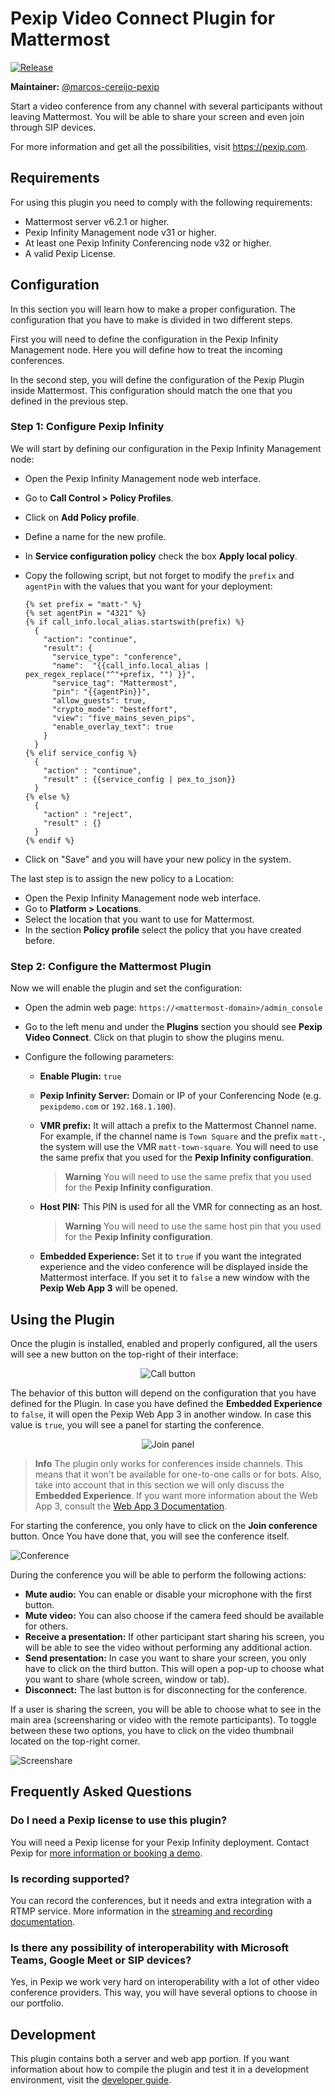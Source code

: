# Pexip Video Connect Plugin for Mattermost

[![Release](https://img.shields.io/github/v/release/pexip/pexip-mattermost-plugin)](https://github.com/pexip/pexip-mattermost-plugin/releases/latest)

**Maintainer:** [@marcos-cereijo-pexip](https://github.com/marcos-cereijo-pexip)

Start a video conference from any channel with several participants without leaving Mattermost. You will be able to share your screen and even join through SIP devices.

For more information and get all the possibilities, visit https://pexip.com.

## Requirements

For using this plugin you need to comply with the following requirements:

- Mattermost server v6.2.1 or higher.
- Pexip Infinity Management node v31 or higher.
- At least one Pexip Infinity Conferencing node v32 or higher.
- A valid Pexip License.

## Configuration

In this section you will learn how to make a proper configuration. The configuration that you have to make is divided in two different steps.

First you will need to define the configuration in the Pexip Infinity Management node. Here you will define how to treat the incoming conferences.

In the second step, you will define the configuration of the Pexip Plugin inside Mattermost. This configuration should match the one that you defined in the previous step.

### Step 1: Configure Pexip Infinity

We will start by defining our configuration in the Pexip Infinity Management node:

- Open the Pexip Infinity Management node web interface. 

- Go to **Call Control > Policy Profiles**.

- Click on **Add Policy profile**.

- Define a name for the new profile.

- In **Service configuration policy** check the box **Apply local policy**.

- Copy the following script, but not forget to modify the `prefix` and `agentPin` with the values that you want for your deployment:

  ```jinja
  {% set prefix = "matt-" %}
  {% set agentPin = "4321" %}
  {% if call_info.local_alias.startswith(prefix) %}
    {
      "action": "continue",
      "result": {
        "service_type": "conference",
        "name":  "{{call_info.local_alias | pex_regex_replace("^"+prefix, "") }}",
        "service_tag": "Mattermost",
        "pin": "{{agentPin}}",
        "allow_guests": true,
        "crypto_mode": "besteffort",
        "view": "five_mains_seven_pips",
        "enable_overlay_text": true
      }
    }
  {% elif service_config %}
    {
      "action" : "continue",
      "result" : {{service_config | pex_to_json}}
    }
  {% else %}
    {
      "action" : "reject",
      "result" : {}
    }
  {% endif %}
  ```
- Click on "Save" and you will have your new policy in the system.

The last step is to assign the new policy to a Location:

- Open the Pexip Infinity Management node web interface.
- Go to **Platform > Locations**.
- Select the location that you want to use for Mattermost.
- In the section **Policy profile** select the policy that you have created before.

### Step 2: Configure the Mattermost Plugin

Now we will enable the plugin and set the configuration:

- Open the admin web page: `https://<mattermost-domain>/admin_console`

- Go to the left menu and under the **Plugins** section you should see **Pexip Video Connect**. Click on that plugin to show the plugins menu.

- Configure the following parameters:

  - **Enable Plugin:** `true`

  - **Pexip Infinity Server:** Domain or IP of your Conferencing Node (e.g. `pexipdemo.com` or `192.168.1.100`).

  - **VMR prefix:** It will attach a prefix to the Mattermost Channel name. For example, if the channel name is `Town Square` and the prefix `matt-`, the system will use the VMR `matt-town-square`. You will need to use the same prefix that you used for the **Pexip Infinity configuration**.

    > **Warning**
    > You will need to use the same prefix that you used for the **Pexip Infinity configuration**.

  - **Host PIN:** This PIN is used for all the VMR for connecting as an host.

    > **Warning**
    > You will need to use the same host pin that you used for the **Pexip Infinity configuration**.

  - **Embedded Experience:** Set it to `true` if you want the integrated experience and the video conference will be displayed inside the Mattermost interface. If you set it to `false` a new window with the **Pexip Web App 3** will be opened.

## Using the Plugin

Once the plugin is installed, enabled and properly configured, all the users will see a new button on the top-right of their interface:

<p align="center">
  <img src="./docs/images/buttons/call-button.png" alt="Call button"/>
</p>

The behavior of this button will depend on the configuration that you have defined for the Plugin. In case you have defined the **Embedded Experience** to `false`, it will open the Pexip Web App 3 in another window. In case this value is `true`, you will see a panel for starting the conference.

<p align="center">
  <img src="./docs/images/join-panel.png" alt="Join panel"/>
</p>

> **Info**
> The plugin only works for conferences inside channels. This means that it won't be available for one-to-one calls or for bots. Also, take into account that in this section we will only discuss the **Embedded Experience**. If you want more information about the Web App 3, consult the [Web App 3 Documentation](https://docs.pexip.com/clients/using_webapp3.htm).


For starting the conference, you only have to click on the **Join conference** button. Once You have done that, you will see the conference itself.

<p style="width: 512px; margin: auto">
  <img src="./docs/images/conference.png" alt="Conference"/>
</p>

During the conference you will be able to perform the following actions:

- **Mute audio:** You can enable or disable your microphone with the first button.
- **Mute video:** You can also choose if the camera feed should be available for others.
- **Receive a presentation:** If other participant start sharing his screen, you will be able to see the video without performing any additional action.
- **Send presentation:** In case you want to share your screen, you only have to click on the third button. This will open a pop-up to choose what you want to share (whole screen, window or tab).
- **Disconnect:** The last button is for disconnecting for the conference.

If a user is sharing the screen, you will be able to choose what to see in the main area (screensharing or video with the remote participants). To toggle between these two options, you have to click on the video thumbnail located on the top-right corner.

<p style="width: 512px; margin: auto">
  <img src="./docs/images/screenshare.png" alt="Screenshare"/>
</p>

## Frequently Asked Questions

### Do I need a Pexip license to use this plugin?

You will need a Pexip license for your Pexip Infinity deployment. Contact Pexip for [more information or booking a demo](https://www.pexip.com/demo).

### Is recording supported?

You can record the conferences, but it needs and extra integration with a RTMP service. More information in the [streaming and recording documentation](https://docs.pexip.com/admin/streaming.htm).


### Is there any possibility of interoperability with Microsoft Teams, Google Meet or SIP devices?

Yes, in Pexip we work very hard on interoperability with a lot of other video conference providers. This way, you will have several options to choose in our portfolio.

## Development

This plugin contains both a server and web app portion. If you want information about how to compile the plugin and test it in a development environment, visit the [developer guide](docs/DEVELOPMENT.md).
